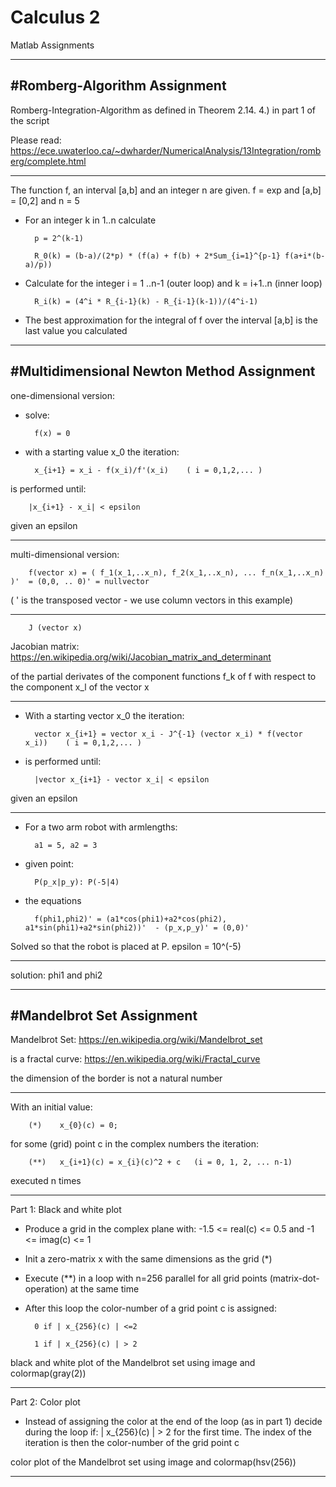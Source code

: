 # Calculus 2
Matlab Assignments

_________________________________________________________________________________________________________________________________________________________

#Romberg-Algorithm Assignment
-----------------------------
Romberg-Integration-Algorithm as defined in Theorem 2.14. 4.) in part 1 of the script

Please read: https://ece.uwaterloo.ca/~dwharder/NumericalAnalysis/13Integration/romberg/complete.html

------------

The function f, an interval [a,b] and an integer n are given. f = exp and [a,b] = [0,2] and n = 5

- For an integer k in 1..n calculate

        p = 2^(k-1)

        R_0(k) = (b-a)/(2*p) * (f(a) + f(b) + 2*Sum_{i=1}^{p-1} f(a+i*(b-a)/p))

- Calculate for the integer i = 1 ..n-1 (outer loop) and k = i+1..n  (inner loop)

        R_i(k) = (4^i * R_{i-1}(k) - R_{i-1}(k-1))/(4^i-1) 

- The best approximation for the integral of f over the interval [a,b] is the last value you calculated

_________________________________________________________________________________________________________________________________________________________

#Multidimensional Newton Method Assignment
-------------------------------------------
one-dimensional version:

- solve:
          
        f(x) = 0

- with a starting value x_0 the iteration: 

        x_{i+1} = x_i - f(x_i)/f'(x_i)    ( i = 0,1,2,... )

is performed until:

        |x_{i+1} - x_i| < epsilon

given an epsilon

------------

multi-dimensional version:

        f(vector x) = ( f_1(x_1,..x_n), f_2(x_1,..x_n), ... f_n(x_1,..x_n) )'  = (0,0, .. 0)' = nullvector

( ' is the transposed vector - we use column vectors in this example)

------------

        J (vector x)

Jacobian matrix: https://en.wikipedia.org/wiki/Jacobian_matrix_and_determinant 

of the partial derivates of the component functions f_k of f with respect to the component x_l of the vector x

------------

- With a starting vector x_0 the iteration: 

        vector x_{i+1} = vector x_i - J^{-1} (vector x_i) * f(vector x_i))    ( i = 0,1,2,... )
        
- is performed until:

        |vector x_{i+1} - vector x_i| < epsilon
        
given an epsilon

------------

- For a two arm robot with armlengths:

        a1 = 5, a2 = 3  
       
- given point:
        
        P(p_x|p_y): P(-5|4) 

- the equations

        f(phi1,phi2)' = (a1*cos(phi1)+a2*cos(phi2), a1*sin(phi1)+a2*sin(phi2))'  - (p_x,p_y)' = (0,0)'

Solved so that the robot is placed at P.
epsilon = 10^(-5)

------------

solution:  phi1 and phi2

_________________________________________________________________________________________________________________________________________________________

#Mandelbrot Set Assignment
--------------------------
Mandelbrot Set: https://en.wikipedia.org/wiki/Mandelbrot_set

is a fractal curve: https://en.wikipedia.org/wiki/Fractal_curve

the dimension of the border is not a natural number

------------

With an initial value: 
      
        (*)    x_{0}(c) = 0;

for some (grid) point c in the complex numbers the iteration:
       
        (**)   x_{i+1}(c) = x_{i}(c)^2 + c   (i = 0, 1, 2, ... n-1)

executed n times

------------

Part 1: Black and white plot

- Produce a grid in the complex plane with: -1.5 <= real(c) <= 0.5  and -1 <= imag(c) <= 1
-  Init a zero-matrix x with the same dimensions as the grid (*)
- Execute (**) in a loop with n=256 parallel for all grid points (matrix-dot-operation) at the same time
- After this loop the color-number of a grid point c is assigned: 
        
        0 if | x_{256}(c) | <=2
        
        1 if | x_{256}(c) | > 2

black and white plot of the Mandelbrot set using image and colormap(gray(2))

------------

Part 2: Color plot

- Instead of assigning the color at the end of the loop (as in part 1) decide during the loop if: | x_{256}(c) | > 2
  for the first time. The index of the iteration is then the color-number of the grid point c

color plot of the Mandelbrot set using image and colormap(hsv(256))

_________________________________________________________________________________________________________________________________________________________
